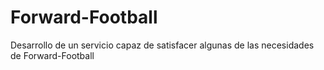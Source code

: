 # Forward-Football
Desarrollo de un servicio capaz de satisfacer algunas de las necesidades de Forward-Football
